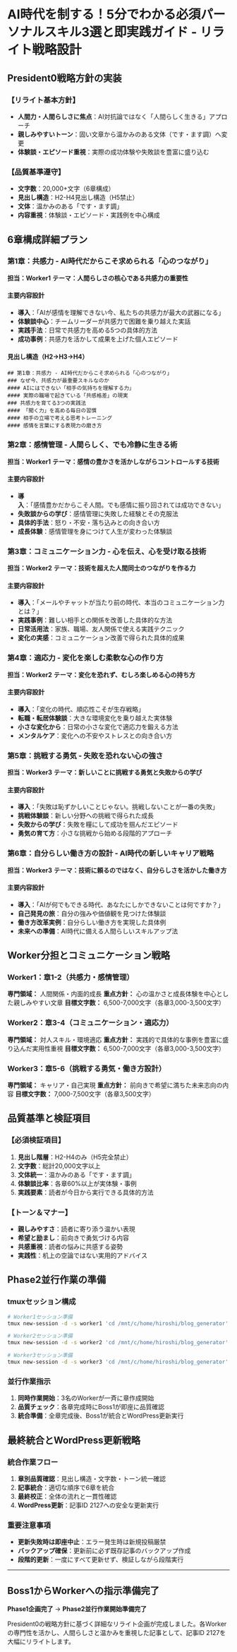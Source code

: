 # AI時代を制する！5分でわかる必須パーソナルスキル3選と即実践ガイド - リライト戦略設計

## President0戦略方針の実装

### 【リライト基本方針】
- **人間力・人間らしさに焦点**：AI対抗論ではなく「人間らしく生きる」アプローチ
- **親しみやすいトーン**：固い文章から温かみのある文体（です・ます調）へ変更
- **体験談・エピソード重視**：実際の成功体験や失敗談を豊富に盛り込む

### 【品質基準遵守】
- **文字数**：20,000+文字（6章構成）
- **見出し構造**：H2-H4見出し構造（H5禁止）
- **文体**：温かみのある「です・ます調」
- **内容重視**：体験談・エピソード・実践例を中心構成

## 6章構成詳細プラン

### 第1章：共感力 - AI時代だからこそ求められる「心のつながり」
**担当：Worker1**
**テーマ：人間らしさの核心である共感力の重要性**

#### 主要内容設計
- **導入**：「AIが感情を理解できない今、私たちの共感力が最大の武器になる」
- **体験談中心**：チームリーダーが共感力で困難を乗り越えた実話
- **実践手法**：日常で共感力を高める5つの具体的方法
- **成功事例**：共感力を活かして成果を上げた個人エピソード

#### 見出し構造（H2→H3→H4）
```
## 第1章：共感力 - AI時代だからこそ求められる「心のつながり」
### なぜ今、共感力が最重要スキルなのか
#### AIにはできない「相手の気持ちを理解する力」
#### 実際の職場で起きている「共感格差」の現実
### 共感力を育てる3つの実践法
#### 「聞く力」を高める毎日の習慣
#### 相手の立場で考える思考トレーニング
#### 感情を言葉にする表現力の磨き方
```

### 第2章：感情管理 - 人間らしく、でも冷静に生きる術
**担当：Worker1**
**テーマ：感情の豊かさを活かしながらコントロールする技術**

#### 主要内容設計
- **導入**：「感情豊かだからこそ人間。でも感情に振り回されては成功できない」
- **失敗談からの学び**：感情管理に失敗した経験とその克服法
- **具体的手法**：怒り・不安・落ち込みとの向き合い方
- **成長体験**：感情管理を身につけて人生が変わった体験談

### 第3章：コミュニケーション力 - 心を伝え、心を受け取る技術
**担当：Worker2**
**テーマ：技術を超えた人間同士のつながりを作る力**

#### 主要内容設計
- **導入**：「メールやチャットが当たり前の時代、本当のコミュニケーション力とは？」
- **実践事例**：難しい相手との関係を改善した具体的な方法
- **日常活用法**：家族、職場、友人関係で使える実践テクニック
- **変化の実感**：コミュニケーション改善で得られた具体的成果

### 第4章：適応力 - 変化を楽しむ柔軟な心の作り方
**担当：Worker2**
**テーマ：変化を恐れず、むしろ楽しめる心の持ち方**

#### 主要内容設計
- **導入**：「変化の時代、順応性こそが生存戦略」
- **転職・転居体験談**：大きな環境変化を乗り越えた実体験
- **小さな変化から**：日常の小さな変化で適応力を鍛える方法
- **メンタルケア**：変化への不安やストレスとの向き合い方

### 第5章：挑戦する勇気 - 失敗を恐れない心の強さ
**担当：Worker3**
**テーマ：新しいことに挑戦する勇気と失敗からの学び**

#### 主要内容設計
- **導入**：「失敗は恥ずかしいことじゃない。挑戦しないことが一番の失敗」
- **挑戦体験談**：新しい分野への挑戦で得られた成長
- **失敗からの学び**：失敗を糧にして成功を掴んだエピソード
- **勇気の育て方**：小さな挑戦から始める段階的アプローチ

### 第6章：自分らしい働き方の設計 - AI時代の新しいキャリア戦略
**担当：Worker3**
**テーマ：技術に頼るのではなく、自分らしさを活かした働き方**

#### 主要内容設計
- **導入**：「AIが何でもできる時代、あなたにしかできないことは何ですか？」
- **自己発見の旅**：自分の強みや価値観を見つけた体験談
- **働き方改革実例**：自分らしい働き方を実現した具体例
- **未来への準備**：AI時代に備える人間らしいスキルアップ法

## Worker分担とコミュニケーション戦略

### Worker1：章1-2（共感力・感情管理）
**専門領域：** 人間関係・内面的成長
**重点方針：** 心の温かさと成長体験を中心とした親しみやすい文章
**目標文字数：** 6,500-7,000文字（各章3,000-3,500文字）

### Worker2：章3-4（コミュニケーション・適応力）
**専門領域：** 対人スキル・環境適応
**重点方針：** 実践的で具体的な事例を豊富に盛り込んだ実用性重視
**目標文字数：** 6,500-7,000文字（各章3,000-3,500文字）

### Worker3：章5-6（挑戦する勇気・働き方設計）
**専門領域：** キャリア・自己実現
**重点方針：** 前向きで希望に満ちた未来志向の内容
**目標文字数：** 7,000-7,500文字（各章3,500文字）

## 品質基準と検証項目

### 【必須検証項目】
1. **見出し階層**：H2-H4のみ（H5完全禁止）
2. **文字数**：総計20,000文字以上
3. **文体統一**：温かみのある「です・ます調」
4. **体験談比率**：各章60%以上が実体験・事例
5. **実践要素**：読者が今日から実行できる具体的方法

### 【トーン＆マナー】
- **親しみやすさ**：読者に寄り添う温かい表現
- **希望と励まし**：前向きで勇気づける内容
- **共感重視**：読者の悩みに共感する姿勢
- **実践性**：机上の空論ではない実用的アドバイス

## Phase2並行作業の準備

### tmuxセッション構成
```bash
# Worker1セッション準備
tmux new-session -d -s worker1 'cd /mnt/c/home/hiroshi/blog_generator'

# Worker2セッション準備  
tmux new-session -d -s worker2 'cd /mnt/c/home/hiroshi/blog_generator'

# Worker3セッション準備
tmux new-session -d -s worker3 'cd /mnt/c/home/hiroshi/blog_generator'
```

### 並行作業指示
1. **同時作業開始**：3名のWorkerが一斉に章作成開始
2. **品質チェック**：各章完成時にBoss1が即座に品質確認
3. **統合準備**：全章完成後、Boss1が統合とWordPress更新実行

## 最終統合とWordPress更新戦略

### 統合作業フロー
1. **章別品質確認**：見出し構造・文字数・トーン統一確認
2. **記事統合**：適切な順序で6章を統合
3. **最終校正**：全体の流れと一貫性確認
4. **WordPress更新**：記事ID 2127への安全な更新実行

### 重要注意事項
- **更新失敗時は即座中止**：エラー発生時は新規投稿厳禁
- **バックアップ確保**：更新前に必ず既存記事のバックアップ作成
- **段階的更新**：一度にすべて更新せず、検証しながら段階実行

---

## Boss1からWorkerへの指示準備完了

**Phase1企画完了** → **Phase2並行作業開始準備完了**

President0の戦略方針に基づく詳細なリライト企画が完成しました。各Workerの専門性を活かし、人間らしさと温かみを重視した記事として、記事ID 2127を大幅にリライトします。